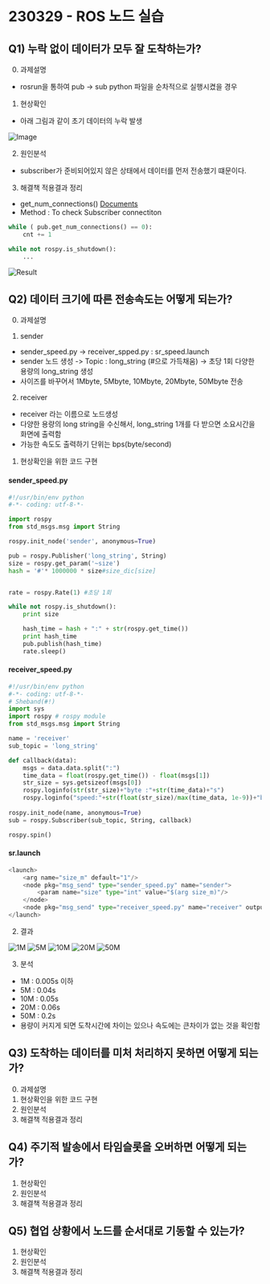 # 230329 - ROS 노드 실습


## Q1) 누락 없이 데이터가 모두 잘 도착하는가?
0. 과제설명
- rosrun을 통하여 pub -> sub python 파일을 순차적으로 실행시켰을 경우

1. 현상확인

- 아래 그림과 같이 초기 데이터의 누락 발생

![Image](./img/1-1.png)

2. 원인분석
- subscriber가 준비되어있지 않은 상태에서 데이터를 먼저 전송했기 떄문이다.

3. 해결책 적용결과 정리
- get_num_connections() [Documents](http://docs.ros.org/en/lunar/api/rospy/html/rospy.topics.Topic-class.html#get_num_connections)
- Method : To check Subscriber connectiton 
```python
while ( pub.get_num_connections() == 0):
    cnt += 1

while not rospy.is_shutdown():
    ...
```
![Result](./img/1-2.png)

## Q2) 데이터 크기에 따른 전송속도는 어떻게 되는가?
0. 과제설명
1) sender
- sender_speed.py -> receiver_spped.py : sr_speed.launch
- sender 노드 생성 -> Topic : long_string (#으로 가득채움) -> 초당 1회 다양한 용량의 long_string 생성 
- 사이즈를 바꾸어서 1Mbyte, 5Mbyte, 10Mbyte, 20Mbyte, 50Mbyte 전송
2) receiver
- receiver 라는 이름으로 노드생성
- 다양한 용량의 long string을 수신해서, long_string 1개를 다 받으면 소요시간을 화면에 출력함 
- 가능한 속도도 출력하기 단위는 bps(byte/second)

1. 현상확인을 위한 코드 구현
#### sender_speed.py
```python
#!/usr/bin/env python
#-*- coding: utf-8-*-

import rospy 
from std_msgs.msg import String

rospy.init_node('sender', anonymous=True)

pub = rospy.Publisher('long_string', String) 
size = rospy.get_param('~size')
hash = '#'* 1000000 * size#size_dic[size]


rate = rospy.Rate(1) #초당 1회

while not rospy.is_shutdown():
    print size 

    hash_time = hash + ":" + str(rospy.get_time())
    print hash_time
    pub.publish(hash_time) 
    rate.sleep() 
```
#### receiver_speed.py
```python
#!/usr/bin/env python
#-*- coding: utf-8-*-
# Sheband(#!)
import sys
import rospy # rospy module
from std_msgs.msg import String

name = 'receiver'
sub_topic = 'long_string'

def callback(data):
    msgs = data.data.split(":")
    time_data = float(rospy.get_time()) - float(msgs[1])
    str_size = sys.getsizeof(msgs[0])
    rospy.loginfo(str(str_size)+"byte :"+str(time_data)+"s")
    rospy.loginfo("speed:"+str(float(str_size)/max(time_data, 1e-9))+"byte/s")
    
rospy.init_node(name, anonymous=True) 
sub = rospy.Subscriber(sub_topic, String, callback) 

rospy.spin() 

```
#### sr.launch
```python
<launch>
    <arg name="size_m" default="1"/>
	<node pkg="msg_send" type="sender_speed.py" name="sender">
        <param name="size" type="int" value="$(arg size_m)"/>
    </node>
	<node pkg="msg_send" type="receiver_speed.py" name="receiver" output="screen"/>
</launch>
```

2. 결과

![1M](./img/2-1.png)
![5M](./img/2-5.png)
![10M](./img/2-10.png)
![20M](./img/2-20.png)
![50M](./img/2-50.png)

3. 분석
- 1M : 0.005s 이하 
- 5M : 0.04s 
- 10M : 0.05s 
- 20M : 0.06s 
- 50M : 0.2s 
- 용량이 커지게 되면 도착시간에 차이는 있으나 속도에는 큰차이가 없는 것을 확인함 

## Q3) 도착하는 데이터를 미처 처리하지 못하면 어떻게 되는가?
0. 과제설명
1. 현상확인을 위한 코드 구현
2. 원인분석
3. 해결책 적용결과 정리


## Q4) 주기적 발송에서 타임슬롯을 오버하면 어떻게 되는가?
1. 현상확인
2. 원인분석
3. 해결책 적용결과 정리

## Q5) 협업 상황에서 노드를 순서대로 기동할 수 있는가?
1. 현상확인
2. 원인분석
3. 해결책 적용결과 정리


